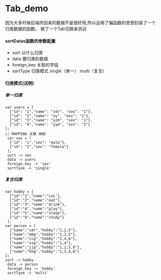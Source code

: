 # Tab_demo
  因为大多时候后端传回来的数据不是很好用,所以运用了偏函数的思想封装了一个归类数据的函数。
  做了一个Tab切换来测试
#### sortDatas函数的参数配置
   * sort 以什么归类
   * data 要归类的数据
   * foreign_key 关联的字段
   * sortType 归类模式 single（单一） multi（复合）
#### 归类模式(试例)
##### 单一归类
```
var users = [
  {"id": "1","name": "zdr", "sex": "1"},
  {"id": "2","name": "xy", "sex": "2"},
  {"id": "3","name": "yzh", "sex": "1"},
  {"id": "4","name": "yym", "sex": "2"}
];
// MAPPING 关联 映射
 var sex = [
  {"id": "1","sex": "male"},
  {"id": "2","sex": "female"}
 ];
 sort -> sex
 data -> users
 foreign_key -> 'sex'
 sortTyoe -> 'single'
```
##### 复合归类
```
var hobby = [
  {"id":"1","name":"LoL"},
  {"id":"2","name":"eat"},
  {"id":"3","name":"drink"},
  {"id":"4","name":"play"},
  {"id":"5","name":"sleep"},
  {"id":"6","name":"study"}
 ];
var person = [
  {"name":"zdr","hobby":"1,2,5"},
  {"name":"mmg","hobby":"1,2,5"},
  {"name":"ccg","hobby":"2,4,6"},
  {"name":"xxg","hobby":"1,4"},
  {"name":"jjg","hobby":"1,2,3,6"},
  {"name":"hhg","hobby":"1,3,4,6"}
];
sort -> hobby
 data -> person
 foreign_key -> 'hobby'
 sortTyoe -> 'multi'
```
